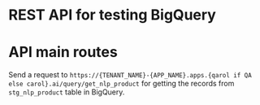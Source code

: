 # REST API for testing BigQuery

# API main routes

Send a request to `https://{TENANT_NAME}-{APP_NAME}.apps.{qarol if QA else carol}.ai/query/get_nlp_product` for getting the records from `stg_nlp_product` table in BigQuery.